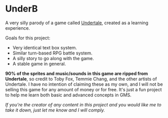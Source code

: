 # UnderB
A very silly parody of a game called [Undertale](http://undertale.com/), created as a learning experience.

Goals for this project:
 * Very identical text box system.
 * Similar turn-based RPG battle system.
 * A silly story to go along with the game.
 * A stable game in general.

**90% of the sprites and music/sounds in this game are ripped from Undertale**, so credit to Toby Fox, Temmie Chang, and the other artists of Undertale. I have no intention of claiming these as my own, and I will not be selling this game for any amount of money or for free. It's just a fun project to help me learn both basic and advanced concepts in GMS.

_If you're the creator of any content in this project and you would like me to take it down, just let me know and I will comply._
